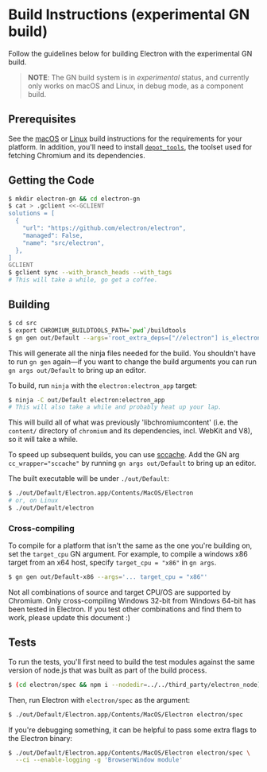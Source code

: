 # Build Instructions (experimental GN build)

Follow the guidelines below for building Electron with the experimental GN
build.

> **NOTE**: The GN build system is in _experimental_ status, and currently only
> works on macOS and Linux, in debug mode, as a component build.

## Prerequisites

See the [macOS](build-instructions-osx.md#prerequisites) or
[Linux](build-instructions-linux.md#prerequisites) build instructions for the
requirements for your platform. In addition, you'll need to install
[`depot_tools`][depot-tools], the toolset used for fetching Chromium and its
dependencies.

[depot-tools]: http://commondatastorage.googleapis.com/chrome-infra-docs/flat/depot_tools/docs/html/depot_tools_tutorial.html#_setting_up

## Getting the Code

```sh
$ mkdir electron-gn && cd electron-gn
$ cat > .gclient <<-GCLIENT
solutions = [
  {
    "url": "https://github.com/electron/electron",
    "managed": False,
    "name": "src/electron",
  },
]
GCLIENT
$ gclient sync --with_branch_heads --with_tags
# This will take a while, go get a coffee.
```

## Building

```sh
$ cd src
$ export CHROMIUM_BUILDTOOLS_PATH=`pwd`/buildtools
$ gn gen out/Default --args='root_extra_deps=["//electron"] is_electron_build=true is_component_build=true use_jumbo_build=true v8_promise_internal_field_count=1 v8_typed_array_max_size_in_heap=0'
```

This will generate all the ninja files needed for the build. You shouldn't have
to run `gn gen` again—if you want to change the build arguments you can run `gn
args out/Default` to bring up an editor.

To build, run `ninja` with the `electron:electron_app` target:

```sh
$ ninja -C out/Default electron:electron_app
# This will also take a while and probably heat up your lap.
```

This will build all of what was previously 'libchromiumcontent' (i.e. the
`content/` directory of `chromium` and its dependencies, incl. WebKit and V8),
so it will take a while.

To speed up subsequent builds, you can use [sccache][sccache]. Add the GN arg
`cc_wrapper="sccache"` by running `gn args out/Default` to bring up an editor.

[sccache]: https://github.com/mozilla/sccache

The built executable will be under `./out/Default`:

```sh
$ ./out/Default/Electron.app/Contents/MacOS/Electron
# or, on Linux
$ ./out/Default/electron
```

### Cross-compiling

To compile for a platform that isn't the same as the one you're building on,
set the `target_cpu` GN argument. For example, to compile a windows x86 target
from an x64 host, specify `target_cpu = "x86"` in `gn args`.

```sh
$ gn gen out/Default-x86 --args='... target_cpu = "x86"'
```

Not all combinations of source and target CPU/OS are supported by Chromium.
Only cross-compiling Windows 32-bit from Windows 64-bit has been tested in
Electron. If you test other combinations and find them to work, please update
this document :)

## Tests

To run the tests, you'll first need to build the test modules against the
same version of node.js that was built as part of the build process.

```sh
$ (cd electron/spec && npm i --nodedir=../../third_party/electron_node)
```

Then, run Electron with `electron/spec` as the argument:

```sh
$ ./out/Default/Electron.app/Contents/MacOS/Electron electron/spec
```

If you're debugging something, it can be helpful to pass some extra flags to
the Electron binary:

```sh
$ ./out/Default/Electron.app/Contents/MacOS/Electron electron/spec \
  --ci --enable-logging -g 'BrowserWindow module'
```
